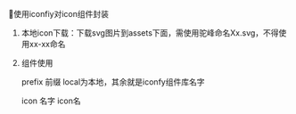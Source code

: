 🔨使用iconfiy对icon组件封装

1. 本地icon下载：下载svg图片到assets下面，需使用驼峰命名Xx.svg，不得使用xx-xx命名

2. 组件使用

   prefix 前缀 local为本地，其余就是iconfy组件库名字

   icon 名字 icon名